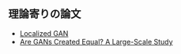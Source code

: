 ## 理論寄りの論文

- [Localized GAN](https://arxiv.org/abs/1711.06020)
- [Are GANs Created Equal? A Large-Scale Study](https://arxiv.org/abs/1711.10337)